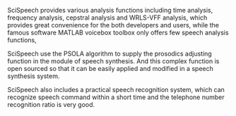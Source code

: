 SciSpeech provides various analysis functions including time analysis, frequency analysis, cepstral analysis and WRLS-VFF analysis, which provides great convenience for the both developers and users, while the famous software MATLAB voicebox toolbox only offers few speech analysis functions,

SciSpeech use the PSOLA algorithm to supply the prosodics adjusting function in the module of speech synthesis. And this complex function is open sourced so that it can be easily applied and modified in a speech synthesis system.

SciSpeech also includes a practical speech recognition system, which can recognize speech command within a short time and the telephone number recognition ratio is very good.